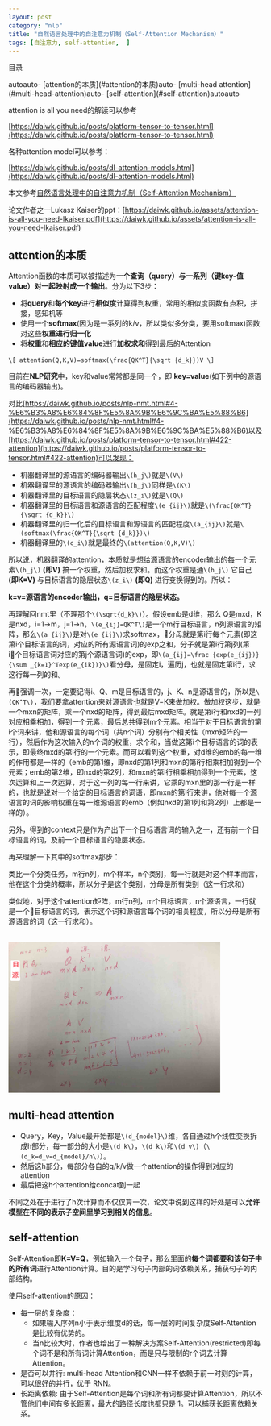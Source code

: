 ```yaml
---
layout: post
category: "nlp"
title: "自然语言处理中的自注意力机制（Self-Attention Mechanism）"
tags: [自注意力, self-attention,  ]
---
```


目录

<!-- TOC -->autoauto- [attention的本质](#attention的本质)auto- [multi-head attention](#multi-head-attention)auto- [self-attention](#self-attention)autoauto<!-- /TOC -->

attention is all you need的解读可以参考

[https://daiwk.github.io/posts/platform-tensor-to-tensor.html](https://daiwk.github.io/posts/platform-tensor-to-tensor.html)

各种attention model可以参考：

[https://daiwk.github.io/posts/dl-attention-models.html](https://daiwk.github.io/posts/dl-attention-models.html)

本文参考[自然语言处理中的自注意力机制（Self-Attention Mechanism）](https://mp.weixin.qq.com/s?__biz=MzIwMTc4ODE0Mw==&mid=2247488035&idx=1&sn=9d0568f58cd85d628fa60ddc33d266e9&chksm=96e9cda3a19e44b5e7ce784d08508ad6d03dcd93c96491dd660af4312b9c67b67457486475ea&mpshare=1&scene=1&srcid=0328RMAtTkf2hZSuXZD5vJBR&pass_ticket=tNNNXIGOajFyoVTQkCkEGcrVM4xaK5lnuItOaXnqkjfkBuTkVoKCva7UoF68PTww#rd)

论文作者之一Lukasz Kaiser的ppt：[https://daiwk.github.io/assets/attention-is-all-you-need-lkaiser.pdf](https://daiwk.github.io/assets/attention-is-all-you-need-lkaiser.pdf)

## attention的本质

Attention函数的本质可以被描述为**一个查询（query）与一系列（键key-值value）对一起映射成一个输出**。分为以下3步：

+ 将**query**和**每个key**进行**相似度**计算得到权重，常用的相似度函数有点积，拼接，感知机等
+ 使用一个**softmax**(因为是一系列的k/v，所以类似多分类，要用softmax)函数对这些**权重进行归一化**
+ 将**权重**和**相应的键值value**进行**加权求和**得到最后的Attention

`\[
attention(Q,K,V)=softmax(\frac{QK^T}{\sqrt {d_k}})V
\]`

目前在**NLP研究**中，key和value常常都是同一个，即 **key=value**(如下例中的源语言的编码器输出)。

对比[https://daiwk.github.io/posts/nlp-nmt.html#4-%E6%B3%A8%E6%84%8F%E5%8A%9B%E6%9C%BA%E5%88%B6](https://daiwk.github.io/posts/nlp-nmt.html#4-%E6%B3%A8%E6%84%8F%E5%8A%9B%E6%9C%BA%E5%88%B6)以及[https://daiwk.github.io/posts/platform-tensor-to-tensor.html#422-attention](https://daiwk.github.io/posts/platform-tensor-to-tensor.html#422-attention)可以发现：

+ 机器翻译里的源语言的编码器输出`\(h_j\)`就是`\(V\)`
+ 机器翻译里的源语言的编码器输出`\(h_j\)`同样是`\(K\)`
+ 机器翻译里的目标语言的隐层状态`\(z_i\)`就是`\(Q\)`
+ 机器翻译里的目标语言和源语言的匹配程度`\(e_{ij}\)`就是`\(\frac{QK^T}{\sqrt {d_k}}\)`
+ 机器翻译里的归一化后的目标语言和源语言的匹配程度`\(a_{ij}\)`就是`\(softmax(\frac{QK^T}{\sqrt {d_k}})\)`
+ 机器翻译里的`\(c_i\)`就是最终的`\(attention(Q,K,V)\)`

所以说，机器翻译的attention，本质就是想给源语言的encoder输出的每一个元素`\(h_j\)` **(即V)** 搞一个权重，然后加权求和。而这个权重是通`\(h_j\)` 它自己 **(即K=V)** 与目标语言的隐层状态`\(z_i\)` **(即Q)** 进行变换得到的。所以：

**k=v=源语言的encoder输出，q=目标语言的隐层状态。**


再理解回nmt里（不理那个`\(\sqrt{d_k}\)`）。假设emb是d维，那么 Q是mxd，K是nxd，i=1->m，j=1->n，`\(e_{ij}=QK^T\)`是一个m行目标语言，n列源语言的矩阵，那么`\(a_{ij}\)`是对`\(e_{ij}\)`求softmax，分母就是第i行每个元素(即这第i个目标语言的词，对应的所有源语言词)的exp之和，分子就是第i行第j列(第i个目标语言词对应的第j个源语言词)的exp，即`\(a_{ij}=\frac {exp(e_{ij})}{\sum _{k=1}^Texp(e_{ik})}\)`看分母，是固定i，遍历j，也就是固定第i行，求这行每一列的和。

再强调一次，一定要记得i、Q、m是目标语言的，j、K、n是源语言的，所以是`\(QK^T\)`，我们要拿attention来对源语言也就是V=K来做加权。做加权这步，就是一个mxn的矩阵，乘一个nxd的矩阵，得到最后mxd矩阵。就是第i行和nxd的一列对应相乘相加，得到一个元素，最后总共得到m个元素。相当于对于目标语言的第i个词来讲，他和源语言的每个词（共n个词）分别有个相关性（mxn矩阵的一行），然后作为这次输入的n个词的权重，求个和，当做这第i个目标语言的词的表示，即最终mxd的第i行的一个元素。而可以看到这个权重，对d维的emb的每一维的作用都是一样的（emb的第1维，即nxd的第1列和mxn的第i行相乘相加得到一个元素；emb的第2维，即nxd的第2列，和mxn的第i行相乘相加得到一个元素，这次运算和上一次运算，对于这一列的每一行来讲，它乘的mxn里的那一行是一样的，也就是说对一个给定的目标语言的词语，即mxn的第i行来讲，他对每一个源语言的词的影响权重在每一维源语言的emb（例如nxd的第1列和第2列）上都是一样的）。

另外，得到的context只是作为产出下一个目标语言词的输入之一，还有前一个目标语言的词，及前一个目标语言的隐层状态。

再来理解一下其中的softmax那步：

类比一个分类任务，m行n列，m个样本，n个类别，每一行就是对这个样本而言，他在这个分类的概率，所以分子是这个类别，分母是所有类别（这一行求和）

类似地，对于这个attention矩阵，m行n列，m个目标语言，n个源语言，一行就是一个目标语言的词，表示这个词和源语言每个词的相关程度，所以分母是所有源语言的词（这一行求和）。

<html>
<br/>
<img src='../assets/attention-explanation.jpg' style='max-height: 300px'/>
<br/>
</html>

## multi-head attention

+ Query，Key，Value最开始都是`\(d_{model}\)`维，各自通过h个线性变换拆成h部分，每一部分的大小是`\(d_k\)`，`\(d_k\)`和`\(d_v\)`（`\(d_k=d_v=d_{model}/h\)`）。
+ 然后这h部分，每部分各自的q/k/v做一个attention的操作得到对应的attention
+ 最后把这h个attention给concat到一起

不同之处在于进行了h次计算而不仅仅算一次，论文中说到这样的好处是可以**允许模型在不同的表示子空间里学习到相关的信息**。


## self-attention

Self-Attention即**K=V=Q**，例如输入一个句子，那么里面的**每个词都要和该句子中的所有词**进行Attention计算。目的是学习句子内部的词依赖关系，捕获句子的内部结构。

使用self-attention的原因：

+ 每一层的复杂度：
    + 如果输入序列n小于表示维度d的话，每一层的时间复杂度Self-Attention是比较有优势的。
    + 当n比较大时，作者也给出了一种解决方案Self-Attention(restricted)即每个词不是和所有词计算Attention，而是只与限制的r个词去计算Attention。
+ 是否可以并行: multi-head Attention和CNN一样不依赖于前一时刻的计算，可以很好的并行，优于 RNN。
+ 长距离依赖: 由于Self-Attention是每个词和所有词都要计算Attention，所以不管他们中间有多长距离，最大的路径长度也都只是 1。可以捕获长距离依赖关系。
